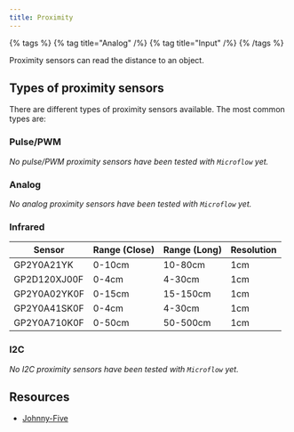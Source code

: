 ```yaml
---
title: Proximity
---
```


{% tags %}
{% tag title="Analog" /%}
{% tag title="Input" /%}
{% /tags %}

Proximity sensors can read the distance to an object.

## Types of proximity sensors
There are different types of proximity sensors available. The most common types are:

### Pulse/PWM
_No pulse/PWM proximity sensors have been tested with `Microflow` yet._

### Analog
_No analog proximity sensors have been tested with `Microflow` yet._

### Infrared

| Sensor                        | Range (Close) | Range (Long) | Resolution |
|-------------------------------|---------------|--------------|------------|
| GP2Y0A21YK                    | 0-10cm        | 10-80cm      | 1cm        |
| GP2D120XJ00F                  | 0-4cm         | 4-30cm       | 1cm        |
| GP2Y0A02YK0F                  | 0-15cm        | 15-150cm     | 1cm        |
| GP2Y0A41SK0F                  | 0-4cm         | 4-30cm       | 1cm        |
| GP2Y0A710K0F                  | 0-50cm        | 50-500cm     | 1cm        |

### I2C
_No I2C proximity sensors have been tested with `Microflow` yet._

## Resources

- [Johnny-Five](https://johnny-five.io/api/proximity/)
